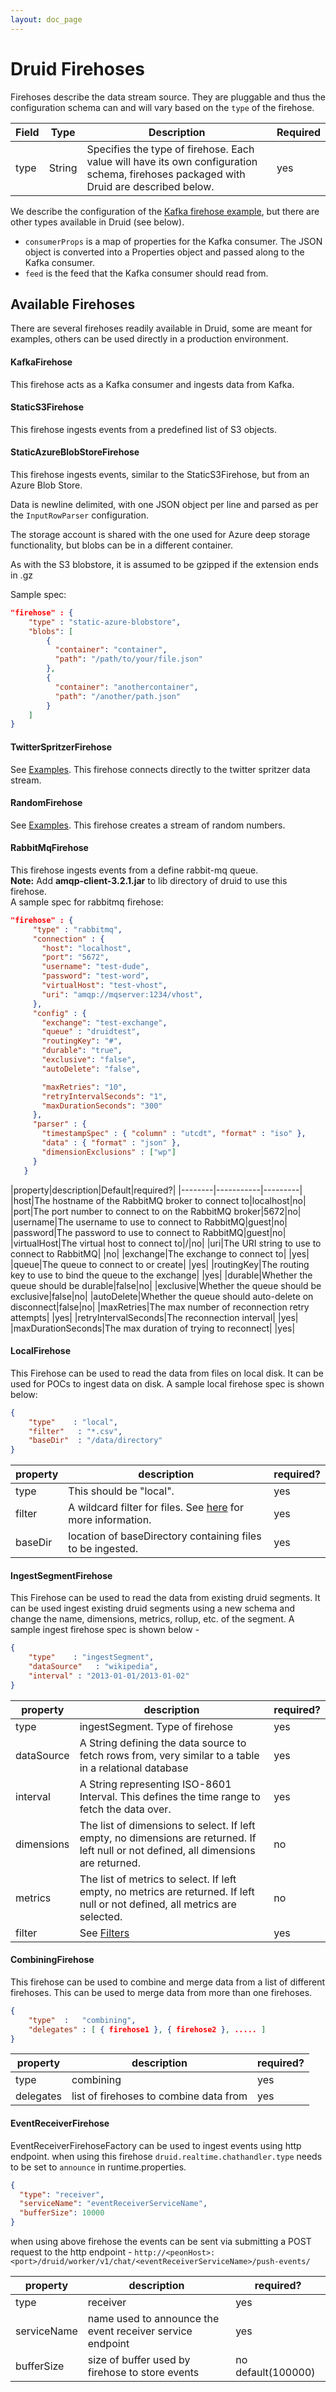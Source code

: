 ```yaml
---
layout: doc_page
---
```


# Druid Firehoses
Firehoses describe the data stream source. They are pluggable and thus the configuration schema can and will vary based on the `type` of the firehose.

| Field | Type | Description | Required |
|-------|------|-------------|----------|
| type | String | Specifies the type of firehose. Each value will have its own configuration schema, firehoses packaged with Druid are described below. | yes |

We describe the configuration of the [Kafka firehose example](realtime-ingestion.html#realtime-specfile), but there are other types available in Druid (see below).

-   `consumerProps` is a map of properties for the Kafka consumer. The JSON object is converted into a Properties object and passed along to the Kafka consumer.
-   `feed` is the feed that the Kafka consumer should read from.

Available Firehoses
-------------------

There are several firehoses readily available in Druid, some are meant for examples, others can be used directly in a production environment.

#### KafkaFirehose

This firehose acts as a Kafka consumer and ingests data from Kafka.

#### StaticS3Firehose

This firehose ingests events from a predefined list of S3 objects.

#### StaticAzureBlobStoreFirehose

This firehose ingests events, similar to the StaticS3Firehose, but from an Azure Blob Store.

Data is newline delimited, with one JSON object per line and parsed as per the `InputRowParser` configuration.

The storage account is shared with the one used for Azure deep storage functionality, but blobs can be in a different container.

As with the S3 blobstore, it is assumed to be gzipped if the extension ends in .gz

Sample spec:
```json
"firehose" : {
    "type" : "static-azure-blobstore",
    "blobs": [
        {
          "container": "container",
          "path": "/path/to/your/file.json"
        },
        {
          "container": "anothercontainer",
          "path": "/another/path.json"
        }
    ]
}
```

#### TwitterSpritzerFirehose

See [Examples](../tutorials/examples.html). This firehose connects directly to the twitter spritzer data stream.

#### RandomFirehose

See [Examples](../tutorials/examples.html). This firehose creates a stream of random numbers.

#### RabbitMqFirehose

This firehose ingests events from a define rabbit-mq queue.
<br>
**Note:** Add **amqp-client-3.2.1.jar** to lib directory of druid to use this firehose.
<br>
A sample spec for rabbitmq firehose:

```json
"firehose" : {
     "type" : "rabbitmq",
     "connection" : {
       "host": "localhost",
       "port": "5672",
       "username": "test-dude",
       "password": "test-word",
       "virtualHost": "test-vhost",
       "uri": "amqp://mqserver:1234/vhost",
     },
     "config" : {
       "exchange": "test-exchange",
       "queue" : "druidtest",
       "routingKey": "#",
       "durable": "true",
       "exclusive": "false",
       "autoDelete": "false",

       "maxRetries": "10",
       "retryIntervalSeconds": "1",
       "maxDurationSeconds": "300" 
     },
     "parser" : {
       "timestampSpec" : { "column" : "utcdt", "format" : "iso" },
       "data" : { "format" : "json" },
       "dimensionExclusions" : ["wp"]
     }
   }
```
|property|description|Default|required?|
|--------|-----------|---------|
|host|The hostname of the RabbitMQ broker to connect to|localhost|no|
|port|The port number to connect to on the RabbitMQ broker|5672|no|
|username|The username to use to connect to RabbitMQ|guest|no|
|password|The password to use to connect to RabbitMQ|guest|no|
|virtualHost|The virtual host to connect to|/|no|
|uri|The URI string to use to connect to RabbitMQ| |no|
|exchange|The exchange to connect to| |yes|
|queue|The queue to connect to or create| |yes|
|routingKey|The routing key to use to bind the queue to the exchange| |yes|
|durable|Whether the queue should be durable|false|no|
|exclusive|Whether the queue should be exclusive|false|no|
|autoDelete|Whether the queue should auto-delete on disconnect|false|no|
|maxRetries|The max number of reconnection retry attempts| |yes|
|retryIntervalSeconds|The reconnection interval| |yes|
|maxDurationSeconds|The max duration of trying to reconnect| |yes|
#### LocalFirehose

This Firehose can be used to read the data from files on local disk.
It can be used for POCs to ingest data on disk.
A sample local firehose spec is shown below:

```json
{
    "type"    : "local",
    "filter"   : "*.csv",
    "baseDir"  : "/data/directory"
}
```

|property|description|required?|
|--------|-----------|---------|
|type|This should be "local".|yes|
|filter|A wildcard filter for files. See [here](http://commons.apache.org/proper/commons-io/apidocs/org/apache/commons/io/filefilter/WildcardFileFilter.html) for more information.|yes|
|baseDir|location of baseDirectory containing files to be ingested. |yes|

#### IngestSegmentFirehose

This Firehose can be used to read the data from existing druid segments.
It can be used ingest existing druid segments using a new schema and change the name, dimensions, metrics, rollup, etc. of the segment.
A sample ingest firehose spec is shown below -

```json
{
    "type"    : "ingestSegment",
    "dataSource"   : "wikipedia",
    "interval" : "2013-01-01/2013-01-02"
}
```

|property|description|required?|
|--------|-----------|---------|
|type|ingestSegment. Type of firehose|yes|
|dataSource|A String defining the data source to fetch rows from, very similar to a table in a relational database|yes|
|interval|A String representing ISO-8601 Interval. This defines the time range to fetch the data over.|yes|
|dimensions|The list of dimensions to select. If left empty, no dimensions are returned. If left null or not defined, all dimensions are returned. |no|
|metrics|The list of metrics to select. If left empty, no metrics are returned. If left null or not defined, all metrics are selected.|no|
|filter| See [Filters](../querying/filters.html)|yes|

#### CombiningFirehose
This firehose can be used to combine and merge data from a list of different firehoses.
This can be used to merge data from more than one firehoses.

```json
{
    "type"  :   "combining",
    "delegates" : [ { firehose1 }, { firehose2 }, ..... ]
}
```

|property|description|required?|
|--------|-----------|---------|
|type|combining|yes|
|delegates|list of firehoses to combine data from|yes|


#### EventReceiverFirehose
EventReceiverFirehoseFactory can be used to ingest events using http endpoint.
when using this firehose `druid.realtime.chathandler.type` needs to be set to `announce` in runtime.properties.

```json
{
  "type": "receiver",
  "serviceName": "eventReceiverServiceName",
  "bufferSize": 10000
}
```
when using above firehose the events can be sent via submitting a POST request to the http endpoint -
`http://<peonHost>:<port>/druid/worker/v1/chat/<eventReceiverServiceName>/push-events/`

|property|description|required?|
|--------|-----------|---------|
|type|receiver|yes|
|serviceName|name used to announce the event receiver service endpoint|yes|
|bufferSize| size of buffer used by firehose to store events|no default(100000)|
